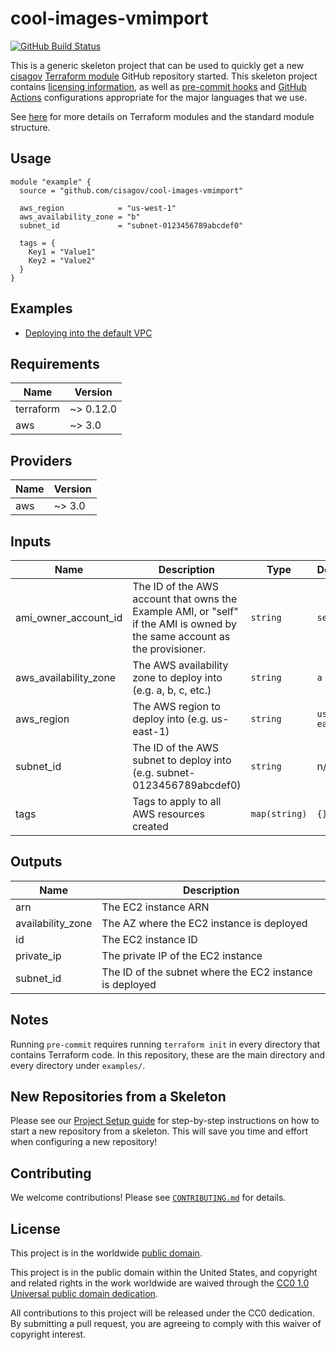 # cool-images-vmimport #

[![GitHub Build Status](https://github.com/cisagov/cool-images-vmimport/workflows/build/badge.svg)](https://github.com/cisagov/cool-images-vmimport/actions)

This is a generic skeleton project that can be used to quickly get a
new [cisagov](https://github.com/cisagov) [Terraform
module](https://www.terraform.io/docs/modules/index.html) GitHub
repository started.  This skeleton project contains [licensing
information](LICENSE), as well as [pre-commit
hooks](https://pre-commit.com) and
[GitHub Actions](https://github.com/features/actions) configurations
appropriate for the major languages that we use.

See [here](https://www.terraform.io/docs/modules/index.html) for more
details on Terraform modules and the standard module structure.

## Usage ##

```hcl
module "example" {
  source = "github.com/cisagov/cool-images-vmimport"

  aws_region            = "us-west-1"
  aws_availability_zone = "b"
  subnet_id             = "subnet-0123456789abcdef0"

  tags = {
    Key1 = "Value1"
    Key2 = "Value2"
  }
}
```

## Examples ##

* [Deploying into the default VPC](https://github.com/cisagov/cool-images-vmimport/tree/develop/examples/default_vpc)

## Requirements ##

| Name | Version |
|------|---------|
| terraform | ~> 0.12.0 |
| aws | ~> 3.0 |

## Providers ##

| Name | Version |
|------|---------|
| aws | ~> 3.0 |

## Inputs ##

| Name | Description | Type | Default | Required |
|------|-------------|------|---------|:--------:|
| ami_owner_account_id | The ID of the AWS account that owns the Example AMI, or "self" if the AMI is owned by the same account as the provisioner. | `string` | `self` | no |
| aws_availability_zone | The AWS availability zone to deploy into (e.g. a, b, c, etc.) | `string` | `a` | no |
| aws_region | The AWS region to deploy into (e.g. us-east-1) | `string` | `us-east-1` | no |
| subnet_id | The ID of the AWS subnet to deploy into (e.g. subnet-0123456789abcdef0) | `string` | n/a | yes |
| tags | Tags to apply to all AWS resources created | `map(string)` | `{}` | no |

## Outputs ##

| Name | Description |
|------|-------------|
| arn | The EC2 instance ARN |
| availability_zone | The AZ where the EC2 instance is deployed |
| id | The EC2 instance ID |
| private_ip | The private IP of the EC2 instance |
| subnet_id | The ID of the subnet where the EC2 instance is deployed |

## Notes ##

Running `pre-commit` requires running `terraform init` in every directory that
contains Terraform code. In this repository, these are the main directory and
every directory under `examples/`.

## New Repositories from a Skeleton ##

Please see our [Project Setup guide](https://github.com/cisagov/development-guide/tree/develop/project_setup)
for step-by-step instructions on how to start a new repository from
a skeleton. This will save you time and effort when configuring a
new repository!

## Contributing ##

We welcome contributions!  Please see [`CONTRIBUTING.md`](CONTRIBUTING.md) for
details.

## License ##

This project is in the worldwide [public domain](LICENSE).

This project is in the public domain within the United States, and
copyright and related rights in the work worldwide are waived through
the [CC0 1.0 Universal public domain
dedication](https://creativecommons.org/publicdomain/zero/1.0/).

All contributions to this project will be released under the CC0
dedication. By submitting a pull request, you are agreeing to comply
with this waiver of copyright interest.
